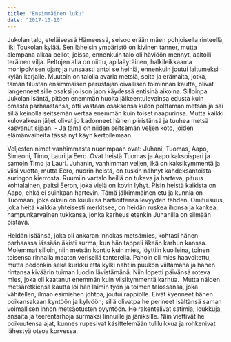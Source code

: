 ```yaml
---
title: "Ensimmäinen luku"
date: "2017-10-10"
---
```


Jukolan talo, eteläisessä Hämeessä, seisoo erään mäen pohjoisella rinteellä, liki Toukolan kylää. Sen läheisin ym­päristö on kivinen tanner, mutta alempana alkaa pellot, joissa, ennenkuin talo oli häviöön mennyt, aaltoili teräinen vilja. Peltojen alla on niittu, apilaäyräinen, halkileikkaama monipolvisen ojan; ja runsaasti antoi se heiniä, ennenkuin joutui laitumeksi kylän karjalle. Muutoin on talolla avaria metsiä, soita ja erämaita, jotka, tämän tilustan ensimmäisen perustajan oivallisen toiminnan kautta, olivat langenneet sille osaksi jo ison jaon käydessä entisinä aikoina. Silloinpa Jukolan isäntä, pitäen enemmän huolta jälkeentulevainsa edusta kuin omasta parhaastansa, otti vastaan osaksensa kulon polttaman metsän ja sai sillä keinolla seitsemän vertaa enemmän kuin toiset naapurinsa. Mutta kaikki kulovalkean jäljet olivat jo kadonneet hänen piiristänsä ja tuuhea metsä kasvanut sijaan. - Ja tämä on niiden seitsemän veljen koto, joiden elämänvaiheita tässä nyt käyn kertoilemaan.

Veljesten nimet vanhimmasta nuorimpaan ovat: Juhani, Tuomas, Aapo, Simeoni, Timo, Lauri ja Eero. Ovat heistä Tuomas ja Aapo kaksoispari ja samoin Timo ja Lauri. Juhanin, vanhimman veljen, ikä on kaksikymmentä ja viisi vuotta, mutta Eero, nuorin heistä, on tuskin nähnyt kahdeksantoista auringon kierrosta. Ruumiin vartalo heillä on tukeva ja harteva, pituus kohtalainen, paitsi Eeron, joka vielä on kovin lyhyt. Pisin heistä kaikista on Aapo, ehkä ei suinkaan hartevin. Tämä jälkimmäinen etu ja kunnia on Tuomaan, joka oikein on kuuluisa hartioittensa levyyden tähden. Omituisuus, joka heitä kaikkia yhteisesti merkitsee, on heidän ruskea ihonsa ja kankea, hampunkarvainen tukkansa, jonka karheus etenkin Juhanilla on silmään pistävä.

Heidän isäänsä, joka oli ankaran innokas metsämies, kohtasi hänen parhaassa iässään äkisti surma, kun hän tappeli äkeän karhun kanssa. Molemmat silloin, niin metsän kontio kuin mies, löyttiin kuolleina, toinen toisensa rinnalla maaten verisellä tanterella. Pahoin oli mies haavoitettu, mutta pedonkin sekä kurkku että kylki nähtiin puukon viiltämänä ja hänen rintansa kiväärin tuiman luodin lävistämänä. Niin lopetti päivänsä roteva mies, joka oli kaatanut enemmän kuin viisikymmentä karhua. ­ Mutta näiden metsäretkiensä kautta löi hän laimin työn ja toimen talossansa, joka vähitellen, ilman esimiehen johtoa, joutui rappiolle. Eivät kyenneet hänen poikansakaan kyntöön ja kylvöön; sillä olivatpa he perineet isältänsä saman voimallisen innon metsäotusten pyyntöön. He rakentelivat satimia, loukkuja, ansaita ja teerentarhoja surmaksi linnuille ja jäniksille. Niin viettivät he poikuutensa ajat, kunnes rupesivat käsittelemään tuliluikkua ja rohkenivat lähestyä otsoa korvessa.
